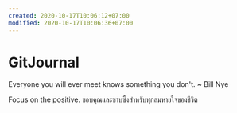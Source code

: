```yaml
---
created: 2020-10-17T10:06:12+07:00
modified: 2020-10-17T10:06:36+07:00
---
```


# GitJournal

Everyone you will ever meet knows something you don't. ~ Bill Nye

<i class="fa fa-child" style="color:plum"></i>

Focus on the positive. ขอบคุณและซาบซึ้งสำหรับทุกลมหายใจของชีวิต